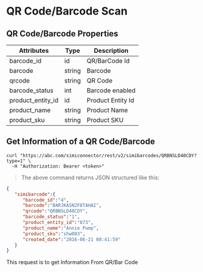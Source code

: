 # QR Code/Barcode Scan

## QR Code/Barcode Properties

Attributes| Type| Description
--------- | ------- | -----------
barcode_id | id | QR/BarCode Id
barcode | string | Barcode
qrcode | string | QR Code
barcode_status | int | Barcode enabled
product_entity_id | id | Product Entity Id
product_name | string | Product Name
product_sku | string | Product SKU


## Get Information of a QR Code/Barcode

```shell
curl "https://abc.com/simiconnector/rest/v2/simibarcodes/QRBNSLD40CDY?type=1" \
  -H "Authorization: Bearer <token>"
```

> The above command returns JSON structured like this:

```json
{  
   "simibarcode":{  
      "barcode_id":"4",
      "barcode":"BARJKASN2F8TAHAI",
      "qrcode":"QRBNSLD40CDY",
      "barcode_status":"1",
      "product_entity_id":"873",
      "product_name":"Annie Pump",
      "product_sku":"shw003",
      "created_date":"2016-06-21 08:41:59"
   }
}
```

This request is to get Information From QR/Bar Code
